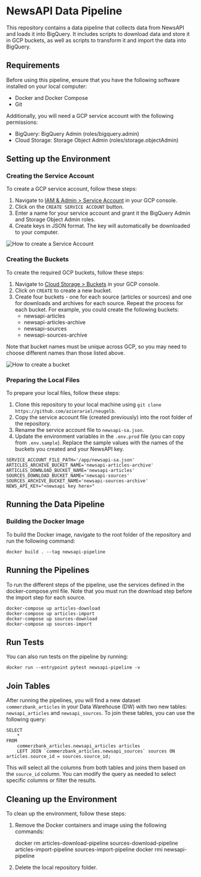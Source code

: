 NewsAPI Data Pipeline
======

This repository contains a data pipeline that collects data from NewsAPI and loads it into BigQuery. It includes scripts to download data and store it in GCP buckets, as well as scripts to transform it and import the data into BigQuery.

## Requirements

Before using this pipeline, ensure that you have the following software installed on your local computer:

- Docker and Docker Compose
- Git

Additionally, you will need a GCP service account with the following permissions:

- BigQuery: BigQuery Admin (roles/bigquery.admin)
- Cloud Storage: Storage Object Admin (roles/storage.objectAdmin)

## Setting up the Environment

### Creating the Service Account

To create a GCP service account, follow these steps:

1. Navigate to [IAM & Admin > Service Account](https://console.cloud.google.com/iam-admin/serviceaccounts) in your GCP console.
2. Click on the `CREATE SERVICE ACCOUNT` button.
3. Enter a name for your service account and grant it the BigQuery Admin and Storage Object Admin roles.
4. Create keys in JSON format. The key will automatically be downloaded to your computer.

![How to create a Service Account](https://storage.googleapis.com/gif-for-test/Peek%202023-05-08%2022-25.gif)

### Creating the Buckets

To create the required GCP buckets, follow these steps:

1. Navigate to [Cloud Storage > Buckets](https://console.cloud.google.com/storage/browser)  in your GCP console.
2. Click on `CREATE` to create a new bucket.
3. Create four buckets - one for each source (articles or sources) and one for downloads and archives for each source. Repeat the process for each bucket. For example, you could create the following buckets:
    - newsapi-articles
    - newsapi-articles-archive
    - newsapi-sources
    - newsapi-sources-archive

Note that bucket names must be unique across GCP, so you may need to choose different names than those listed above.

![How to create a bucket](https://storage.googleapis.com/gif-for-test/Peek%202023-05-08%2022-42.gif)

### Preparing the Local Files

To prepare your local files, follow these steps:

1. Clone this repository to your local machine using `git clone https://github.com/azierariel/neugelb`.
2. Copy the service account file (created previously) into the root folder of the repository.
3. Rename the service account file to `newsapi-sa.json`.
4. Update the environment variables in the `.env.prod` file (you can copy from `.env.sample`). Replace the sample values with the names of the buckets you created and your NewsAPI key.

```
SERVICE_ACCOUNT_FILE_PATH='/app/newsapi-sa.json'
ARTICLES_ARCHIVE_BUCKET_NAME='newsapi-articles-archive'
ARTICLES_DOWNLOAD_BUCKET_NAME='newsapi-articles'
SOURCES_DOWNLOAD_BUCKET_NAME='newsapi-sources'
SOURCES_ARCHIVE_BUCKET_NAME='newsapi-sources-archive'
NEWS_API_KEY="<newsapi key here>"
```

## Running the Data Pipeline

### Building the Docker Image

To build the Docker image, navigate to the root folder of the repository and run the following command:

    docker build . --tag newsapi-pipeline


## Running the Pipelines

To run the different steps of the pipeline, use the services defined in the docker-compose.yml file. Note that you must run the download step before the import step for each source.

    docker-compose up articles-download
    docker-compose up articles-import
    docker-compose up sources-download
    docker-compose up sources-import

## Run Tests

You can also run tests on the pipeline by running:

    docker run --entrypoint pytest newsapi-pipeline -v

## Join Tables

After running the pipelines, you will find a new dataset `commerzbank_articles` in your Data Warehouse (DW) with two new tables: `newsapi_articles` and `newsapi_sources`. To join these tables, you can use the following query:

    SELECT
        *
    FROM
        commerzbank_articles.newsapi_articles articles
        LEFT JOIN `commerzbank_articles.newsapi_sources` sources ON articles.source_id = sources.source_id;

This will select all the columns from both tables and joins them based on the `source_id` column. You can modify the query as needed to select specific columns or filter the results.

## Cleaning up the Environment

To clean up the environment, follow these steps:

1. Remove the Docker containers and image using the following commands:

    docker rm articles-download-pipeline sources-download-pipeline articles-import-pipeline sources-import-pipeline
    docker rmi newsapi-pipeline

2. Delete the local repository folder.

